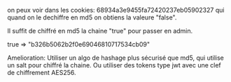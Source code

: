 on peux voir dans les cookies: 68934a3e9455fa72420237eb05902327 qui quand on le dechiffre en md5 on obtiens la valeure "false".

Il suffit de chiffré en md5 la chaine "true" pour passer en admin.

true => "b326b5062b2f0e69046810717534cb09"


Amelioration:
Utiliser un algo de hashage plus sécurisé que md5, qui utilise un salt pour chiffré la chaine.
Ou utiliser des tokens type jwt avec une clef de chiffrement AES256.